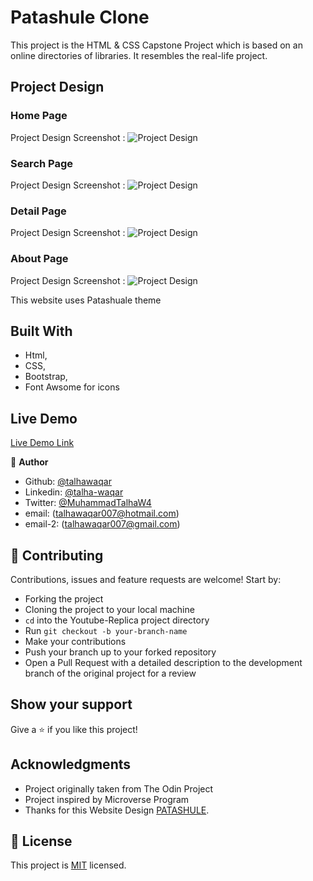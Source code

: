 # Patashule Clone

This project is the HTML &amp; CSS Capstone Project which is based on an online directories of libraries. It resembles the real-life project.

## Project Design

### Home Page

Project Design Screenshot : ![Project Design](images/Home.png)

### Search Page

Project Design Screenshot : ![Project Design](images/Search-page.png)

### Detail Page

Project Design Screenshot : ![Project Design](images/Detail-page.png)

### About Page

Project Design Screenshot : ![Project Design](images/Aboutus-Page.png)

This website uses Patashuale theme

## Built With

- Html,
- CSS,
- Bootstrap,
- Font Awsome for icons

## Live Demo

[Live Demo Link](https://talhawaqar.github.io/Patashule-Library/)

👤 **Author**

- Github: [@talhawaqar](https://github.com/talhawaqar)
- Linkedin: [@talha-waqar](https://www.linkedin.com/in/talha-waqar-977257145/)
- Twitter: [@MuhammadTalhaW4](https://twitter.com/MuhammadTalhaW4)
- email: (talhawaqar007@hotmail.com)
- email-2: (talhawaqar007@gmail.com)

## 🤝 Contributing

Contributions, issues and feature requests are welcome! Start by:

- Forking the project
- Cloning the project to your local machine
- `cd` into the Youtube-Replica project directory
- Run `git checkout -b your-branch-name`
- Make your contributions
- Push your branch up to your forked repository
- Open a Pull Request with a detailed description to the development branch of the original project for a review

## Show your support

Give a ⭐️ if you like this project!

## Acknowledgments

- Project originally taken from The Odin Project
- Project inspired by Microverse Program
- Thanks for this Website Design [PATASHULE](https://www.behance.net/gallery/25563385/PatashuleKE).

## 📝 License

This project is [MIT](https://opensource.org/licenses/MIT) licensed.
